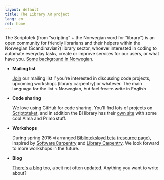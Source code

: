 ```yaml
---
layout: default
title: The Library AR project
lang: en
ref: home
---
```


The Scriptotek (from “scripting” + the Norwegian word for “library”) is an open
community for friendly librarians and their helpers within the Norwegian (Scandinavian?)
library sector, whoever interested in coding to automate everyday tasks,
create or improve services for our users, or what have you.
[Some background in Norwegian](https://www.ub.uio.no/om/organisasjon/prosjekter/scriptotek/).

- **Mailing list**

  [Join](https://sympa.uio.no/ub.uio.no/subscribe/scriptotek) our mailing list
  if you're interested in discussing code projects, upcoming workshops
  (library carpentry) or whatever. The main language for the list is Norwegian, but feel free
  to write in English.

- **Code sharing**

  We love using GitHub for code sharing. You'll find lots of projects on
  [Scriptoteket](https://github.com/scriptotek/), and in addition the BI library
  has their [own site](https://github.com/bisentralen/) with some cool
  Alma and Primo stuff.

- **Workshops**

  During spring 2016 vi arranged [Biblioteksløyd
  beta](https://scriptotek.github.io/2016-03-17-BS/) ([resource page](https://scriptotek.github.io/2016-03-17-BS/slides/)), inspired by
  [Software Carpentry](http://software-carpentry.org/) and [Library
  Carpentry](https://librarycarpentry.github.io/). We look forward to more
  workshops in the future.

- **Blog**

  [There's a blog](/blog/) too, albeit not often updated. Anything you want to write about?


